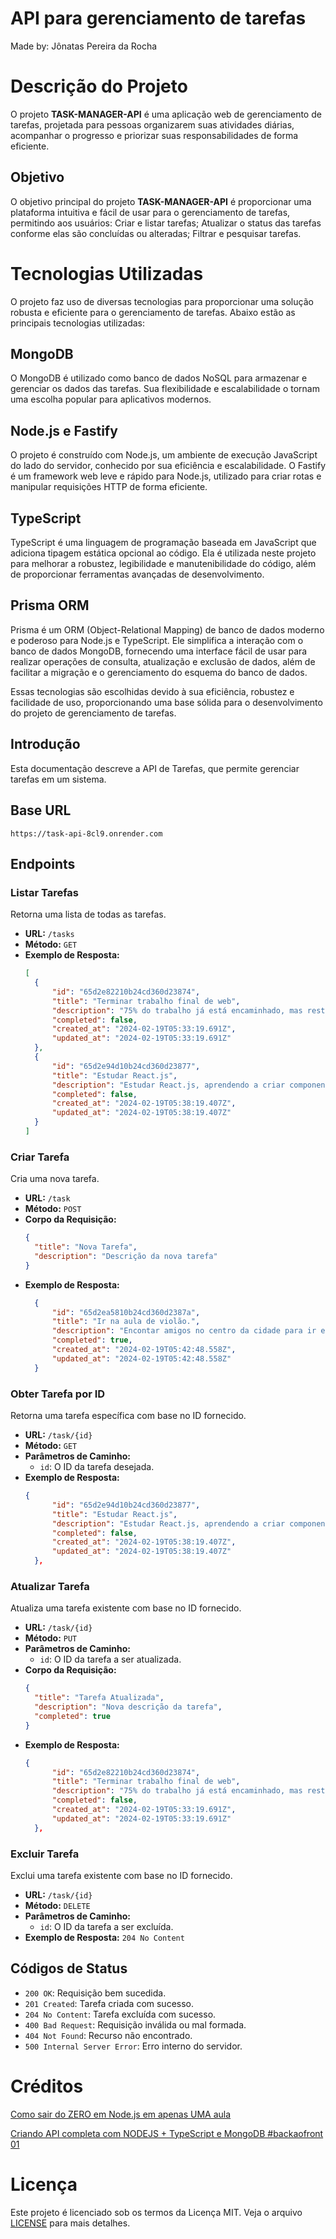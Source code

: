# API para gerenciamento de tarefas

Made by: Jônatas Pereira da Rocha 

# Descrição do Projeto

O projeto **TASK-MANAGER-API** é uma aplicação web de gerenciamento de tarefas, projetada para pessoas organizarem suas atividades diárias, acompanhar o progresso e priorizar suas responsabilidades de forma eficiente.

## Objetivo

O objetivo principal do projeto **TASK-MANAGER-API** é proporcionar uma plataforma intuitiva e fácil de usar para o gerenciamento de tarefas, permitindo aos usuários:  Criar e listar tarefas; Atualizar o status das tarefas conforme elas são concluídas ou alteradas; Filtrar e pesquisar tarefas. 

# Tecnologias Utilizadas

O projeto faz uso de diversas tecnologias para proporcionar uma solução robusta e eficiente para o gerenciamento de tarefas. Abaixo estão as principais tecnologias utilizadas:

## MongoDB

O MongoDB é utilizado como banco de dados NoSQL para armazenar e gerenciar os dados das tarefas. Sua flexibilidade e escalabilidade o tornam uma escolha popular para aplicativos modernos.

## Node.js e Fastify

O projeto é construído com Node.js, um ambiente de execução JavaScript do lado do servidor, conhecido por sua eficiência e escalabilidade. O Fastify é um framework web leve e rápido para Node.js, utilizado para criar rotas e manipular requisições HTTP de forma eficiente.

## TypeScript

TypeScript é uma linguagem de programação baseada em JavaScript que adiciona tipagem estática opcional ao código. Ela é utilizada neste projeto para melhorar a robustez, legibilidade e manutenibilidade do código, além de proporcionar ferramentas avançadas de desenvolvimento.

## Prisma ORM

Prisma é um ORM (Object-Relational Mapping) de banco de dados moderno e poderoso para Node.js e TypeScript. Ele simplifica a interação com o banco de dados MongoDB, fornecendo uma interface fácil de usar para realizar operações de consulta, atualização e exclusão de dados, além de facilitar a migração e o gerenciamento do esquema do banco de dados.

Essas tecnologias são escolhidas devido à sua eficiência, robustez e facilidade de uso, proporcionando uma base sólida para o desenvolvimento do projeto de gerenciamento de tarefas.


## Introdução

Esta documentação descreve a API de Tarefas, que permite gerenciar tarefas em um sistema.

## Base URL

```
https://task-api-8cl9.onrender.com
```

## Endpoints

### Listar Tarefas

Retorna uma lista de todas as tarefas.

- **URL:** `/tasks`
- **Método:** `GET`
- **Exemplo de Resposta:**
  ```json
  [
	{
		"id": "65d2e82210b24cd360d23874",
		"title": "Terminar trabalho final de web",
		"description": "75% do trabalho já está encaminhado, mas restam muito pela frente.",
		"completed": false,
		"created_at": "2024-02-19T05:33:19.691Z",
		"updated_at": "2024-02-19T05:33:19.691Z"
	},
	{
		"id": "65d2e94d10b24cd360d23877",
		"title": "Estudar React.js",
		"description": "Estudar React.js, aprendendo a criar componentes reutilizáveis e gerenciar o estado da aplicação.",
		"completed": false,
		"created_at": "2024-02-19T05:38:19.407Z",
		"updated_at": "2024-02-19T05:38:19.407Z"
	}
  ]
  ```

### Criar Tarefa

Cria uma nova tarefa.

- **URL:** `/task`
- **Método:** `POST`
- **Corpo da Requisição:**
  ```json
  {
    "title": "Nova Tarefa",
    "description": "Descrição da nova tarefa"
  }
  ```
- **Exemplo de Resposta:**
  ```json
  	{
		"id": "65d2ea5810b24cd360d2387a",
		"title": "Ir na aula de violão.",
		"description": "Encontar amigos no centro da cidade para ir em um lugar reservado para treinar habilidades.",
		"completed": true,
		"created_at": "2024-02-19T05:42:48.558Z",
		"updated_at": "2024-02-19T05:42:48.558Z"
	}
  ```

### Obter Tarefa por ID

Retorna uma tarefa específica com base no ID fornecido.

- **URL:** `/task/{id}`
- **Método:** `GET`
- **Parâmetros de Caminho:**
  - `id`: O ID da tarefa desejada.
- **Exemplo de Resposta:**
  ```json
  {
		"id": "65d2e94d10b24cd360d23877",
		"title": "Estudar React.js",
		"description": "Estudar React.js, aprendendo a criar componentes reutilizáveis e gerenciar o estado da aplicação.",
		"completed": false,
		"created_at": "2024-02-19T05:38:19.407Z",
		"updated_at": "2024-02-19T05:38:19.407Z"
	},
  ```

### Atualizar Tarefa

Atualiza uma tarefa existente com base no ID fornecido.

- **URL:** `/task/{id}`
- **Método:** `PUT`
- **Parâmetros de Caminho:**
  - `id`: O ID da tarefa a ser atualizada.
- **Corpo da Requisição:**
  ```json
  {
    "title": "Tarefa Atualizada",
    "description": "Nova descrição da tarefa",
    "completed": true
  }
  ```
- **Exemplo de Resposta:**
  ```json
  {
		"id": "65d2e82210b24cd360d23874",
		"title": "Terminar trabalho final de web",
		"description": "75% do trabalho já está encaminhado, mas restam muito pela frente.",
		"completed": false,
		"created_at": "2024-02-19T05:33:19.691Z",
		"updated_at": "2024-02-19T05:33:19.691Z"
	},
  ```

### Excluir Tarefa

Exclui uma tarefa existente com base no ID fornecido.

- **URL:** `/task/{id}`
- **Método:** `DELETE`
- **Parâmetros de Caminho:**
  - `id`: O ID da tarefa a ser excluída.
- **Exemplo de Resposta:** `204 No Content`

## Códigos de Status

- `200 OK`: Requisição bem sucedida.
- `201 Created`: Tarefa criada com sucesso.
- `204 No Content`: Tarefa excluída com sucesso.
- `400 Bad Request`: Requisição inválida ou mal formada.
- `404 Not Found`: Recurso não encontrado.
- `500 Internal Server Error`: Erro interno do servidor.

# Créditos
 [Como sair do ZERO em Node.js em apenas UMA aula](https://www.youtube.com/watch?v=hHM-hr9q4mo&t=4302s&ab_channel=Rocketseat)

 [Criando API completa com NODEJS + TypeScript e MongoDB #backaofront 01](https://www.youtube.com/watch?v=XuTfN_84rcU&t=2231s&ab_channel=Sujeitoprogramador)

 # Licença

Este projeto é licenciado sob os termos da Licença MIT. Veja o arquivo [LICENSE](LICENSE) para mais detalhes.

